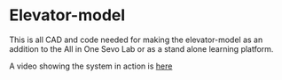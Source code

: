 # Elevator-model
This is all CAD and code needed for making the elevator-model as an addition to the All in One Sevo Lab or as a stand alone learning platform.

A video showing the system in action is [here](README.md)
